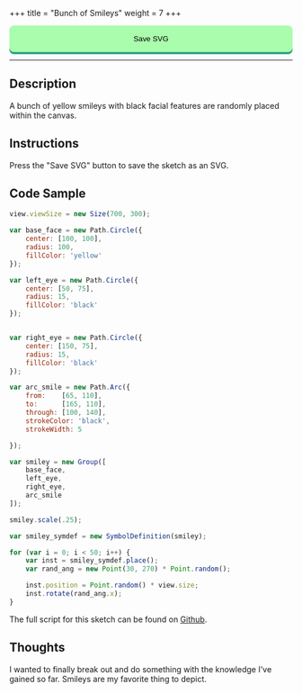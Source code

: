 +++
title = "Bunch of Smileys"
weight = 7
+++

<style>

#dom-gui {

    display: flex;
    justify-content: center;
    gap: 1rem;

}

button {

    padding: 1rem;
    cursor: pointer;

    background: #A9FDAC;

    border-radius: .5rem;

    outline: none;
    border: none;

    transition-duration: 0.2s;

    width: 100%;

    box-shadow: 0 4px #32A287;

}

button:hover {

    background: #DFFFC7;

}

button:active {

    background: #32A287;

    transform: translateY(4px);

}

</style>

<!-- Load the Paper.js library -->
<script type = "text/javascript" src = "../../scripts/libs/paperjs/paper-full.min.js"></script>

<!-- Load the Sketch -->
<script type = "text/paperscript" canvas = "paper-canvas">

/*
 * Title:   Bunch of Smileys
 * Author:  hamzberg
 * Version: 0.1
 * Date:    29 September 2023
 *
 * Description:
 *   -
 */

// Change Canvas Size -- W -- H
view.viewSize = new Size(700, 300);

// Making the Smiley
var base_face = new Path.Circle({
    center: [100, 100],
    radius: 100,
    fillColor: 'yellow'
});

var left_eye = new Path.Circle({
    center: [50, 75],
    radius: 15,
    fillColor: 'black'
});


var right_eye = new Path.Circle({
    center: [150, 75],
    radius: 15,
    fillColor: 'black'
});

var arc_smile = new Path.Arc({
    from:    [65, 110],
    to:      [165, 110],
    through: [100, 140],
    strokeColor: 'black',
    strokeWidth: 5

});

// Create Smiley Group
var smiley = new Group([
    base_face,
    left_eye,
    right_eye,
    arc_smile
]);

smiley.scale(.25);

var smiley_symdef = new SymbolDefinition(smiley);

for (var i = 0; i < 50; i++) {

    var inst = smiley_symdef.place();
    var rand_ang = new Point(30, 270) * Point.random();

    inst.position = Point.random() * view.size;
    inst.rotate(rand_ang.x);

}

// Function to export SVG
function exportSVG() {

    // Create a new SVG export item:
    var svg = project.exportSVG({ asString: true });

    // Create a Blob from the SVG string:
    var blob = new Blob([svg], { type: 'image/svg+xml' });

    var currentDate = new Date();

    // Create a download link and trigger the click event:
    var link = document.createElement('a');
    link.href = window.URL.createObjectURL(blob);
    link.download = "bunch-of-smileys_" + currentDate.getDate() +
                    "-" + (currentDate.getMonth() + 1) +
                    "-" + currentDate.getFullYear() +
                    "_" + currentDate.getMilliseconds() +
                    ".svg";
    link.click();

}

// Event listener for the export button
document.getElementById('exportButton').addEventListener('click', exportSVG);

</script>

<!-- Insert the Sketch -->
<canvas id="paper-canvas" resize style="width:100%;"></canvas>

<div id="dom-gui">
    <button id="exportButton"> Save SVG </button>
</div>

<hr>

## Description

A bunch of yellow smileys with black facial features are randomly placed within the canvas.

## Instructions

Press the "Save SVG" button to save the sketch as an SVG.

## Code Sample

```javascript
view.viewSize = new Size(700, 300);

var base_face = new Path.Circle({
    center: [100, 100],
    radius: 100,
    fillColor: 'yellow'
});

var left_eye = new Path.Circle({
    center: [50, 75],
    radius: 15,
    fillColor: 'black'
});


var right_eye = new Path.Circle({
    center: [150, 75],
    radius: 15,
    fillColor: 'black'
});

var arc_smile = new Path.Arc({
    from:    [65, 110],
    to:      [165, 110],
    through: [100, 140],
    strokeColor: 'black',
    strokeWidth: 5

});

var smiley = new Group([
    base_face,
    left_eye,
    right_eye,
    arc_smile
]);

smiley.scale(.25);

var smiley_symdef = new SymbolDefinition(smiley);

for (var i = 0; i < 50; i++) {
    var inst = smiley_symdef.place();
    var rand_ang = new Point(30, 270) * Point.random();

    inst.position = Point.random() * view.size;
    inst.rotate(rand_ang.x);
}
```

The full script for this sketch can be found on [Github](https://github.com/hamzberg/cc-site).

## Thoughts

I wanted to finally break out and do something with the knowledge I've gained so far. Smileys are my favorite thing to depict.
